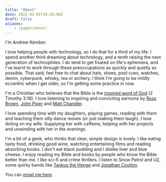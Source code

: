 ```yaml
---
title: "About"
date: 2022-02-01T19:28:08Z
draft: false
aliases:
    - /pages/about/
---
```


I'm Andrew Kember.

I love helping people with technology, so I do that for a third of my life. I spend another third dreaming about technology, and a tenth raising the next generation of technophiles. I do tend to get fixated on life's ephemera, and I've learnt to work through these preoccupations as quickly and quietly as possible. That said, feel free to chat about hats, shoes, pool cues, watches, denim, cyberpunk, whisky, tea or archery. I think I'm going to be mildly eccentric when I get older, so I'm getting some practice in now.

I'm a Christian who believes that the Bible is the [inspired word of God](http://www.biblegateway.com/passage/?search=2%20Timothy%203:16;&amp;version=31;) (2 Timothy 3:16). I love listening to inspiring and convicting sermons by [Ross Brown](http://ibcfife.org/sermons_current.html), [John Piper](http://www.desiringgod.org/) and [Matt Chandler](http://www.thevillagechurch.net/). <!-- (Preach-tastic:) I can't do anything to deserve God's grace, so I'm taking His freely offered gift in the sincere hope that Jesus has died to pay the penalty for my sinfulness and beaten death: Resurrected, renewed and alive forever in a perfect relationship with God. He said I can have that too, and so can you. -->

I love spending time with my daughters, playing games, reading with them and teaching them silly dance moves (or just making them laugh). I love doting on my wife: Supplying her with caffeine, helping with her projects and unwinding with her in the evenings.

I'm a bit of a geek, who thinks that clear, simple design is lovely. I like eating tasty food, drinking good wine, watching entertaining films and reading absorbing books. I don't eat black pudding and I dislike liver and blue cheese. I enjoy reading my Bible and books by people who know the Bible better than me. I like sci-fi and crime thrillers. I listen to Snow Patrol and U2, some quirky bands like [Tankus the Henge](http://tankusthehenge.co.uk/) and [Jonathan Coulton](http://www.jonathancoulton.com/).

You can [email me here](mailto:public@kember.net).
